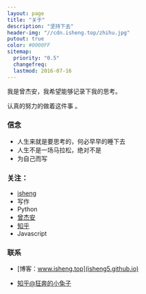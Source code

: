 ```yaml
---
layout: page
title: "关于"
description: "坚持下去"
header-img: "//cdn.isheng.top/zhihu.jpg"
putout: true
color: #0000FF
sitemap:
  priority: "0.5"
  changefreq:
  lastmod: 2016-07-16
---
```


我是曾杰安，我希望能够记录下我的思考。

认真的努力的做着这件事 。

### 信念


- 人生来就是要思考的，何必早早的睡下去
- 人生不是一场马拉松，绝对不是
- 为自己而写


### 关注：


- [isheng](http://www.github.com/isheng5)
- 写作
- Python
- [曾杰安](http://isheng5.github.io)
- [知乎](https://www.zhihu.com/people/isheng5)
- Javascript


### 联系

- [博客：www.isheng.top](isheng5.github.io)

- [知乎@狂奔的小兔子](http://www.zhihu.com/people/isheng5)
